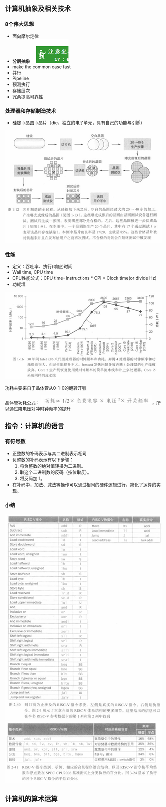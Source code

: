 ## 计算机抽象及相关技术
### 8个伟大思想
- 面向摩尔定律
- **分层抽象**![](attachment/Pasted%20image%2020240718152148.png)
- make the common case fast
- 并行
- Pipeline
- 预测执行
- 存储层次
- 冗余提高可靠性
### 处理器和存储制造技术
- 硅锭->晶圆->晶片（die，独立的电子单元，具有自己的功能与引脚）

![](attachment/20240205115056.jpg)
### 性能
- 定义：吞吐率、执行(响应)时间
- Wall time, CPU time
- CPU性能公式：CPU time=Instructions * CPI * Clock time(or divide Hz)
- 功耗墙

 ![](attachments/20240205113926.jpg)
 
 功耗主要来自于晶体管从0-1-0的翻转开销
 
 晶体管功耗公式： ![](attachments/20240205115429.jpg)，所以通过降电压对冲时钟频率的提升

## 指令：计算机的语言
### 有符号数
- 正整数的补码表示与其二进制表示相同
- 负整数的补码表示有以下步骤：
	1. 将负整数的绝对值转换为二进制。
	2. 取这个二进制数的反码（按位取反）。
	3. 将反码加 1。
- 在补码中，加法、减法等操作可以通过相同的硬件逻辑进行，简化了运算的实现。
### 小结
![](attachments/20240208104118.jpg)
![](attachments/20240208103928.jpg)
## 计算机的算术运算
